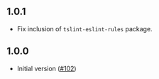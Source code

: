 ## 1.0.1

* Fix inclusion of `tslint-eslint-rules` package.

## 1.0.0

* Initial version ([#102](https://github.com/ymaps/codestyle/pull/102))
